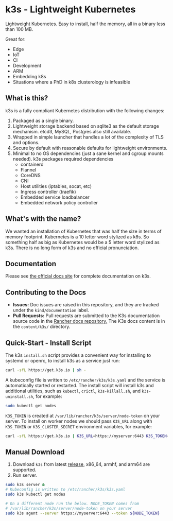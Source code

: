 k3s - Lightweight Kubernetes
===============================================

Lightweight Kubernetes.  Easy to install, half the memory, all in a binary less than 100 MB.

Great for:

* Edge
* IoT
* CI
* Development
* ARM
* Embedding k8s
* Situations where a PhD in k8s clusterology is infeasible

What is this?
---

k3s is a fully compliant Kubernetes distribution with the following changes:

1. Packaged as a single binary.
1. Lightweight storage backend based on sqlite3 as the default storage mechanism. etcd3, MySQL, Postgres also still available.
1. Wrapped in simple launcher that handles a lot of the complexity of TLS and options.
1. Secure by default with reasonable defaults for lightweight environments.
1. Minimal to no OS dependencies (just a sane kernel and cgroup mounts needed). k3s packages required
   dependencies
    * containerd
    * Flannel
    * CoreDNS
    * CNI
    * Host utilities (iptables, socat, etc)
    * Ingress controller (traefik)
    * Embedded service loadbalancer
    * Embedded network policy controller

What's with the name?
--------------------
We wanted an installation of Kubernetes that was half the size in terms of memory footprint. Kubernetes is a
10 letter word stylized as k8s. So something half as big as Kubernetes would be a 5 letter word stylized as
k3s. There is no long form of k3s and no official pronunciation.

Documentation
-------------

Please see [the official docs site](https://rancher.com/docs/k3s/latest/en/) for complete documentation on k3s.

## Contributing to the Docs

- **Issues:** Doc issues are raised in this repository, and they are tracked under the `kind/documentation` label. 
- **Pull Requests:** Pull requests are submitted to the K3s documentation source code in the [Rancher docs repository.](https://github.com/rancher/docs/) The K3s docs content is in the `content/k3s/` directory.

Quick-Start - Install Script
--------------

The k3s `install.sh` script provides a convenient way for installing to systemd or openrc,
to install k3s as a service just run:

```bash
curl -sfL https://get.k3s.io | sh -
```

A kubeconfig file is written to `/etc/rancher/k3s/k3s.yaml` and the service is automatically started or restarted.
The install script will install k3s and additional utilities, such as `kubectl`, `crictl`, `k3s-killall.sh`, and `k3s-uninstall.sh`, for example:

```bash
sudo kubectl get nodes
```

`K3S_TOKEN` is created at `/var/lib/rancher/k3s/server/node-token` on your server.
To install on worker nodes we should pass `K3S_URL` along with
`K3S_TOKEN` or `K3S_CLUSTER_SECRET` environment variables, for example:

```bash
curl -sfL https://get.k3s.io | K3S_URL=https://myserver:6443 K3S_TOKEN=XXX sh -
```

Manual Download
---------------

1. Download `k3s` from latest [release](https://github.com/rancher/k3s/releases/latest), x86_64, armhf, and arm64 are supported.
2. Run server.

```bash
sudo k3s server &
# Kubeconfig is written to /etc/rancher/k3s/k3s.yaml
sudo k3s kubectl get nodes

# On a different node run the below. NODE_TOKEN comes from
# /var/lib/rancher/k3s/server/node-token on your server
sudo k3s agent --server https://myserver:6443 --token ${NODE_TOKEN}
```

